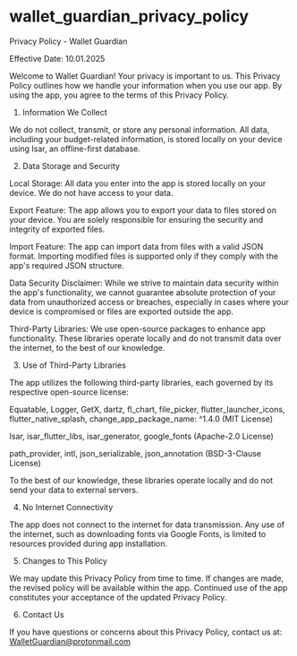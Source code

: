 # wallet_guardian_privacy_policy
Privacy Policy - Wallet Guardian

Effective Date: 10.01.2025

Welcome to Wallet Guardian! Your privacy is important to us. This Privacy Policy outlines how we handle your information when you use our app. By using the app, you agree to the terms of this Privacy Policy.

1. Information We Collect

We do not collect, transmit, or store any personal information. All data, including your budget-related information, is stored locally on your device using Isar, an offline-first database.

2. Data Storage and Security

Local Storage: All data you enter into the app is stored locally on your device. We do not have access to your data.

Export Feature: The app allows you to export your data to files stored on your device. You are solely responsible for ensuring the security and integrity of exported files.

Import Feature: The app can import data from files with a valid JSON format. Importing modified files is supported only if they comply with the app's required JSON structure.

Data Security Disclaimer: While we strive to maintain data security within the app's functionality, we cannot guarantee absolute protection of your data from unauthorized access or breaches, especially in cases where your device is compromised or files are exported outside the app.

Third-Party Libraries: We use open-source packages to enhance app functionality. These libraries operate locally and do not transmit data over the internet, to the best of our knowledge.

3. Use of Third-Party Libraries

The app utilizes the following third-party libraries, each governed by its respective open-source license:

Equatable, Logger, GetX, dartz, fl_chart, file_picker, flutter_launcher_icons, flutter_native_splash, change_app_package_name: ^1.4.0 (MIT License)

Isar, isar_flutter_libs, isar_generator, google_fonts (Apache-2.0 License)

path_provider, intl, json_serializable, json_annotation (BSD-3-Clause License)

To the best of our knowledge, these libraries operate locally and do not send your data to external servers.

4. No Internet Connectivity

The app does not connect to the internet for data transmission. Any use of the internet, such as downloading fonts via Google Fonts, is limited to resources provided during app installation.

5. Changes to This Policy

We may update this Privacy Policy from time to time. If changes are made, the revised policy will be available within the app. Continued use of the app constitutes your acceptance of the updated Privacy Policy.

6. Contact Us

If you have questions or concerns about this Privacy Policy, contact us at:
WalletGuardian@protonmail.com
